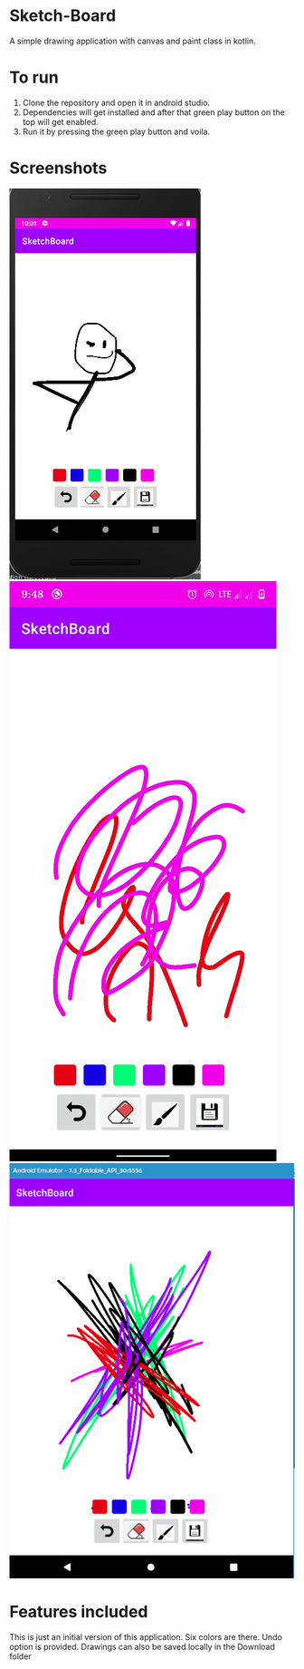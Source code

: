 # Sketch-Board
A simple drawing application with canvas and paint class in kotlin.

# To run
1. Clone the repository and open it in android studio.
2. Dependencies will get installed and after that green play button on the top will get enabled.
3. Run it by pressing the green play button and voila.

# Screenshots
![Screenshot](screenshots/image1.PNG) 
![Screenshot](screenshots/image3.jpg) 
![Screenshot](screenshots/image4.PNG) 
# Features included
 This is just an initial version of this application.
 Six colors are there.
 Undo option is provided.
 Drawings can also be saved locally in the Download folder 
